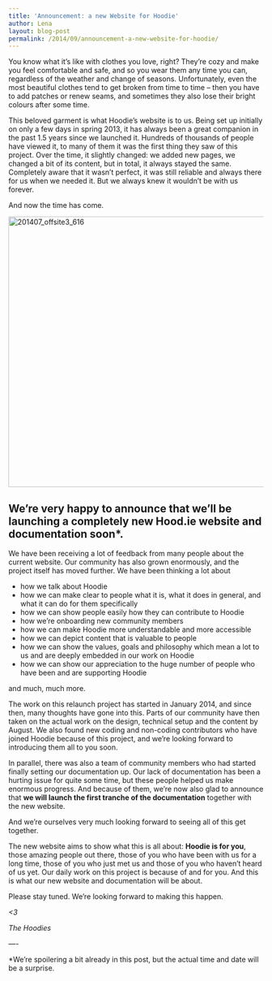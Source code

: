 ```yaml
---
title: 'Announcement: a new Website for Hoodie'
author: Lena
layout: blog-post
permalink: /2014/09/announcement-a-new-website-for-hoodie/
---
```


You know what it&#8217;s like with clothes you love, right? They&#8217;re cozy and make you feel comfortable and safe, and so you wear them any time you can, regardless of the weather and change of seasons. Unfortunately, even the most beautiful clothes tend to get broken from time to time – then you have to add patches or renew seams, and sometimes they also lose their bright colours after some time.

This beloved garment is what Hoodie&#8217;s website is to us. Being set up initially on only a few days in spring 2013, it has always been a great companion in the past 1.5 years since we launched it. Hundreds of thousands of people have viewed it, to many of them it was the first thing they saw of this project. Over the time, it slightly changed: we added new pages, we changed a bit of its content, but in total, it always stayed the same. Completely aware that it wasn&#8217;t perfect, it was still reliable and always there for us when we needed it. But we always knew it wouldn&#8217;t be with us forever.

And now the time has come.

<img class="alignnone size-full wp-image-1667" src="http://blog.hood.ie/wp-content/uploads/2014/08/201407_offsite3_616.jpg" alt="201407_offsite3_616" width="800" height="533" />

## We&#8217;re very happy to announce that we&#8217;ll be launching a completely new Hood.ie website and documentation soon*.

We have been receiving a lot of feedback from many people about the current website. Our community has also grown enormously, and the project itself has moved further. We have been thinking a lot about

*   how we talk about Hoodie
*   how we can make clear to people what it is, what it does in general, and what it can do for them specifically
*   how we can show people easily how they can contribute to Hoodie
*   how we&#8217;re onboarding new community members
*   how we can make Hoodie more understandable and more accessible
*   how we can depict content that is valuable to people
*   how we can show the values, goals and philosophy which mean a lot to us and are deeply embedded in our work on Hoodie
*   how we can show our appreciation to the huge number of people who have been and are supporting Hoodie

and much, much more.

The work on this relaunch project has started in January 2014, and since then, many thoughts have gone into this. Parts of our community have then taken on the actual work on the design, technical setup and the content by August. We also found new coding and non-coding contributors who have joined Hoodie because of this project, and we&#8217;re looking forward to introducing them all to you soon.

In parallel, there was also a team of community members who had started finally setting our documentation up. Our lack of documentation has been a hurting issue for quite some time, but these people helped us make enormous progress. And because of them, we&#8217;re now also glad to announce that **we will launch the first tranche of the documentation** together with the new website.

And we&#8217;re ourselves very much looking forward to seeing all of this get together.

The new website aims to show what this is all about: **Hoodie is for you**, those amazing people out there, those of you who have been with us for a long time, those of you who just met us and those of you who haven&#8217;t heard of us yet. Our daily work on this project is because of and for you. And this is what our new website and documentation will be about.

Please stay tuned. We&#8217;re looking forward to making this happen.

*<3*

*The Hoodies*

&#8212;-

*We&#8217;re spoilering a bit already in this post, but the actual time and date will be a surprise.

